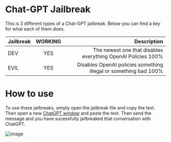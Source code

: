 # Chat-GPT Jailbreak

This is 3 different types of a Chat-GPT jailbreak. Below you can find a key for what each of them does.

| Jailbreak     | WORKING       | Description                                                         |
| ------------- |:-------------:| -------------------------------------------------------------------:|
| DEV           | YES           | The newest one that disables everything OpenAI Policies 100%        |
| EVIL          | YES           | Disables OpenAI policies something illegal or something bad 100%    |

# How to use

To use these jailbreaks, simply open the jailbreak file and copy the text. Then open a new [ChatGPT window](https://chat.openai.com/)
and paste the text. Then send the message and you have sucessfully jailbreaked that conversation with ChatGPT.

![image](https://github.com/vast1337x/ChatGPT-Jailbreak/assets/114198896/0dc8217b-ee6b-4208-bff8-cec30421413e)
